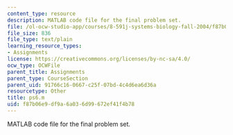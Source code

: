 ```yaml
---
content_type: resource
description: MATLAB code file for the final problem set.
file: /ol-ocw-studio-app/courses/8-591j-systems-biology-fall-2004/f87b06e9df9a6a036d99672ef41f4b78_ps6.m
file_size: 836
file_type: text/plain
learning_resource_types:
- Assignments
license: https://creativecommons.org/licenses/by-nc-sa/4.0/
ocw_type: OCWFile
parent_title: Assignments
parent_type: CourseSection
parent_uid: 91766c16-0667-c25f-07bd-4c4d6ea6d36a
resourcetype: Other
title: ps6.m
uid: f87b06e9-df9a-6a03-6d99-672ef41f4b78
---
```

MATLAB code file for the final problem set.